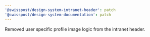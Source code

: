 ```yaml
---
'@swisspost/design-system-intranet-header': patch
'@swisspost/design-system-documentation': patch
---
```


Removed user specific profile image logic from the intranet header.
